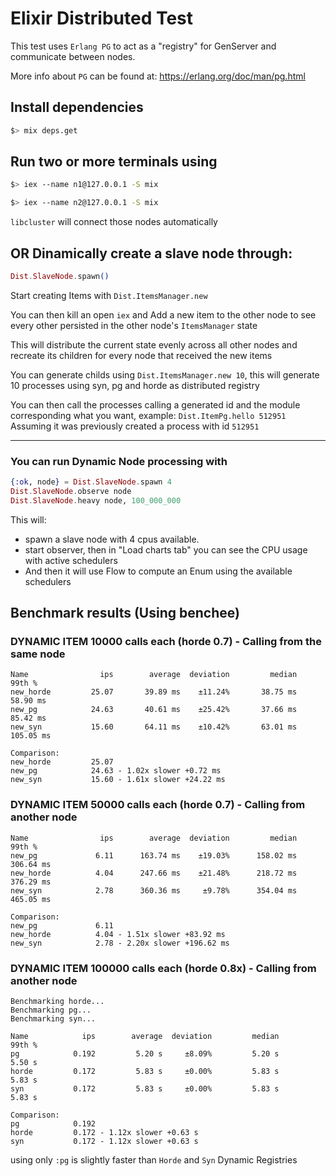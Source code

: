# Elixir Distributed Test

This test uses `Erlang PG` to act as a "registry" for GenServer and communicate between nodes.

More info about `PG` can be found at: https://erlang.org/doc/man/pg.html

## Install dependencies

```sh
$> mix deps.get
```

## Run two or more terminals using

```sh
$> iex --name n1@127.0.0.1 -S mix

$> iex --name n2@127.0.0.1 -S mix
```

`libcluster` will connect those nodes automatically

## OR Dinamically create a slave node through:

```elixir
Dist.SlaveNode.spawn()
```

Start creating Items with `Dist.ItemsManager.new`

You can then kill an open `iex` and Add a new item to the other node to see every other persisted in the other node's `ItemsManager` state

This will distribute the current state evenly across all other nodes and recreate its children for every node that received the new items

You can generate childs using `Dist.ItemsManager.new 10`, this will generate 10 processes using syn, pg and horde as distributed registry  

You can then call the processes calling a generated id and the module corresponding what you want, example: `Dist.ItemPg.hello 512951` Assuming it was previously created a process with id `512951`

----

### You can run Dynamic Node processing with

```elixir
{:ok, node} = Dist.SlaveNode.spawn 4
Dist.SlaveNode.observe node
Dist.SlaveNode.heavy node, 100_000_000
```

This will:
- spawn a slave node with 4 cpus available.
- start observer, then in "Load charts tab" you can see the CPU usage with active schedulers
- And then it will use Flow to compute an Enum using the available schedulers


## Benchmark results (Using benchee)

### DYNAMIC ITEM 10000 calls each (horde 0.7) - Calling from the same node

```
Name                ips        average  deviation         median         99th %
new_horde         25.07       39.89 ms    ±11.24%       38.75 ms       58.90 ms
new_pg            24.63       40.61 ms    ±25.42%       37.66 ms       85.42 ms
new_syn           15.60       64.11 ms    ±10.42%       63.01 ms      105.05 ms

Comparison: 
new_horde         25.07
new_pg            24.63 - 1.02x slower +0.72 ms
new_syn           15.60 - 1.61x slower +24.22 ms
```

### DYNAMIC ITEM 50000 calls each (horde 0.7) - Calling from another node

```
Name                ips        average  deviation         median         99th %
new_pg             6.11      163.74 ms    ±19.03%      158.02 ms      306.64 ms
new_horde          4.04      247.66 ms    ±21.48%      218.72 ms      376.29 ms
new_syn            2.78      360.36 ms     ±9.78%      354.04 ms      465.05 ms

Comparison: 
new_pg             6.11
new_horde          4.04 - 1.51x slower +83.92 ms
new_syn            2.78 - 2.20x slower +196.62 ms
```

### DYNAMIC ITEM 100000 calls each (horde 0.8x) - Calling from another node

```
Benchmarking horde...
Benchmarking pg...
Benchmarking syn...

Name            ips        average  deviation         median         99th %
pg            0.192         5.20 s     ±8.09%         5.20 s         5.50 s
horde         0.172         5.83 s     ±0.00%         5.83 s         5.83 s
syn           0.172         5.83 s     ±0.00%         5.83 s         5.83 s

Comparison: 
pg            0.192
horde         0.172 - 1.12x slower +0.63 s
syn           0.172 - 1.12x slower +0.63 s
```

using only `:pg` is slightly faster than `Horde` and `Syn` Dynamic Registries
